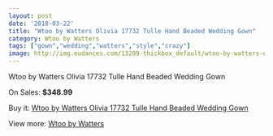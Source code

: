 ```yaml
---
layout: post
date: '2018-03-22'
title: "Wtoo by Watters Olivia 17732 Tulle Hand Beaded Wedding Gown"
category: Wtoo by Watters
tags: ["gown","wedding","watters","style","crazy"]
image: http://img.eudances.com/13209-thickbox_default/wtoo-by-watters-olivia-17732-tulle-hand-beaded-wedding-gown.jpg
---
```

Wtoo by Watters Olivia 17732 Tulle Hand Beaded Wedding Gown

On Sales: **$348.99**
<a href="https://www.eudances.com/en/wtoo-by-watters/3998-wtoo-by-watters-olivia-17732-tulle-hand-beaded-wedding-gown.html"><amp-img layout="responsive" width="600" height="600" src="//img.eudances.com/13209-thickbox_default/wtoo-by-watters-olivia-17732-tulle-hand-beaded-wedding-gown.jpg" alt="Wtoo by Watters Olivia 17732 Tulle Hand Beaded Wedding Gown 0" /></a>
<a href="https://www.eudances.com/en/wtoo-by-watters/3998-wtoo-by-watters-olivia-17732-tulle-hand-beaded-wedding-gown.html"><amp-img layout="responsive" width="600" height="600" src="//img.eudances.com/13211-thickbox_default/wtoo-by-watters-olivia-17732-tulle-hand-beaded-wedding-gown.jpg" alt="Wtoo by Watters Olivia 17732 Tulle Hand Beaded Wedding Gown 1" /></a>
<a href="https://www.eudances.com/en/wtoo-by-watters/3998-wtoo-by-watters-olivia-17732-tulle-hand-beaded-wedding-gown.html"><amp-img layout="responsive" width="600" height="600" src="//img.eudances.com/13210-thickbox_default/wtoo-by-watters-olivia-17732-tulle-hand-beaded-wedding-gown.jpg" alt="Wtoo by Watters Olivia 17732 Tulle Hand Beaded Wedding Gown 2" /></a>

Buy it: [Wtoo by Watters Olivia 17732 Tulle Hand Beaded Wedding Gown](https://www.eudances.com/en/wtoo-by-watters/3998-wtoo-by-watters-olivia-17732-tulle-hand-beaded-wedding-gown.html "Wtoo by Watters Olivia 17732 Tulle Hand Beaded Wedding Gown")

View more: [Wtoo by Watters](https://www.eudances.com/en/49-wtoo-by-watters "Wtoo by Watters")